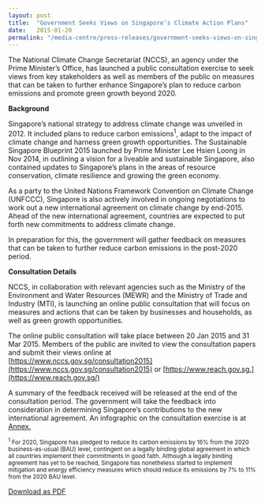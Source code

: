 ```yaml
---
layout: post
title:  "Government Seeks Views on Singapore’s Climate Action Plans"
date:   2015-01-20
permalink: "/media-centre/press-releases/government-seeks-views-on-singapore-s-climate-action-plans"
---
```



The National Climate Change Secretariat (NCCS), an agency under the Prime Minister’s Office, has launched a public consultation exercise to seek views from key stakeholders as well as members of the public on measures that can be taken to further enhance Singapore’s plan to reduce carbon emissions and promote green growth beyond 2020.

**Background**

Singapore’s national strategy to address climate change was unveiled in 2012. It included plans to reduce carbon emissions<sup>1</sup>, adapt to the impact of climate change and harness green growth opportunities. The Sustainable Singapore Blueprint 2015 launched by Prime Minister Lee Hsien Loong in Nov 2014, in outlining a vision for a liveable and sustainable Singapore, also contained updates to Singapore’s plans in the areas of resource conservation, climate resilience and growing the green economy.

As a party to the United Nations Framework Convention on Climate Change (UNFCCC), Singapore is also actively involved in ongoing negotiations to work out a new international agreement on climate change by end-2015. Ahead of the new international agreement, countries are expected to put forth new commitments to address climate change.

In preparation for this, the government will gather feedback on measures that can be taken to further reduce carbon emissions in the post-2020 period.

**Consultation Details**

NCCS, in collaboration with relevant agencies such as the Ministry of the Environment and Water Resources (MEWR) and the Ministry of Trade and Industry (MTI), is launching an online public consultation that will focus on measures and actions that can be taken by businesses and households, as well as green growth opportunities.

The online public consultation will take place between 20 Jan 2015 and 31 Mar 2015. Members of the public are invited to view the consultation papers and submit their views online at [https://www.nccs.gov.sg/consultation2015](https://www.nccs.gov.sg/consultation2015) or [https://www.reach.gov.sg.](https://www.reach.gov.sg/)

A summary of the feedback received will be released at the end of the consultation period. The government will take the feedback into consideration in determining Singapore’s contributions to the new international agreement. An infographic on the consultation exercise is at [Annex.](https://github.com/isomerpages/isomerpages-stratgroup/raw/master/images/Press%20Release%20images/PDFs/public-consultation-pr-annex.pdf)

<sub><sup>1</sup> For 2020, Singapore has pledged to reduce its carbon emissions by 16% from the 2020 business-as-usual (BAU) level, contingent on a legally binding global agreement in which all countries implement their commitments in good faith. Although a legally binding agreement has yet to be reached, Singapore has nonetheless started to implement mitigation and energy efficiency measures which should reduce its emissions by 7% to 11% from the 2020 BAU level.</sub>

[Download as PDF](https://github.com/isomerpages/isomerpages-stratgroup/raw/master/images/Press%20Release%20images/PDFs/government-seeks-views-on-singapore-s-climate-action-plans.pdf)

